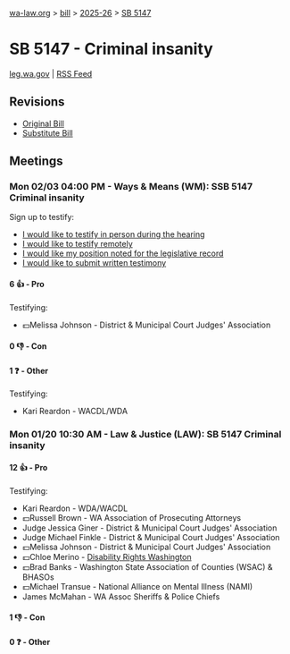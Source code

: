 [wa-law.org](/) > [bill](/bill/) > [2025-26](/bill/2025-26/) > [SB 5147](/bill/2025-26/sb/5147/)

# SB 5147 - Criminal insanity
[leg.wa.gov](https://app.leg.wa.gov/billsummary?BillNumber=5147&Year=2025&Initiative=false) | [RSS Feed](./rss.xml)

## Revisions
* [Original Bill](1/)
* [Substitute Bill](S/)

## Meetings
### Mon 02/03 04:00 PM - Ways & Means (WM): SSB 5147 Criminal insanity
Sign up to testify:
* [I would like to testify in person during the hearing](https://app.leg.wa.gov/csi/Testifier/Add?chamber=House&mId=32638&aId=162913&caId=25331&tId=1)
* [I would like to testify remotely](https://app.leg.wa.gov/csi/Testifier/Add?chamber=House&mId=32638&aId=162913&caId=25331&tId=2)
* [I would like my position noted for the legislative record](https://app.leg.wa.gov/csi/Testifier/Add?chamber=House&mId=32638&aId=162913&caId=25331&tId=3)
* [I would like to submit written testimony](https://app.leg.wa.gov/csi/Testifier/Add?chamber=House&mId=32638&aId=162913&caId=25331&tId=4)

#### 6 👍 - Pro
Testifying:
* 💵Melissa Johnson - District & Municipal Court Judges' Association

#### 0 👎 - Con

#### 1 ❓ - Other
Testifying:
* Kari Reardon - WACDL/WDA

### Mon 01/20 10:30 AM - Law & Justice (LAW): SB 5147 Criminal insanity
#### 12 👍 - Pro
Testifying:
* Kari Reardon - WDA/WACDL
* 💵Russell Brown - WA Association of Prosecuting Attorneys
* Judge Jessica Giner - District & Municipal Court Judges' Association
* Judge Michael Finkle - District & Municipal Court Judges' Association
* 💵Melissa Johnson - District & Municipal Court Judges' Association
* 💵Chloe Merino - [Disability Rights Washington](/org/disability_rights_washington/)
* 💵Brad Banks - Washington State Association of Counties (WSAC) & BHASOs
* 💵Michael Transue - National Alliance on Mental Illness (NAMI)
* James McMahan - WA Assoc Sheriffs & Police Chiefs

#### 1 👎 - Con

#### 0 ❓ - Other
